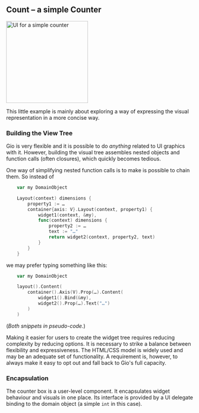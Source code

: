 ## Count – a simple Counter

<img alt="UI for a simple counter" src="http://npillmayer.github.io/UAX/img/simple-counter.png"
    width="220">

This little example is mainly about exploring a way of expressing the visual representation in a more concise way.

### Building the View Tree

Gio is very flexible and it is possible to do *anything* related to UI graphics with it. However, building the visual tree assembles nested objects and function calls (often closures), which quickly becomes tedious.

One way of simplifying nested function calls is to make is possible to chain them. So instead of 

```Go
    var my DomainObject

    Layout(context) dimensions {
        property1 := …
        container{axis: V}.Layout(context, property1) {
            widget1(context, &my),
            func(context) dimensions {
                property2 := …
                text := "…"
                return widget2(context, property2, text)
            }
        }
    }
```

we may prefer typing something like this:

```Go
    var my DomainObject

    layout().Content(
        container().Axis(V).Prop(…).Content(
            widget1().Bind(&my),
            widget2().Prop(…).Text("…")
        )
    )
```

(*Both snippets in pseudo-code.*)

Making it easier for users to create the widget tree requires reducing complexity by reducing options. It is necessary to strike a balance between flexibility and expressiveness. The HTML/CSS model is widely used and may be an adequate set of functionality. A requirement is, however, to always make it easy to opt out and fall back to Gio's full capacity.

### Encapsulation

The counter box is a user-level component. It encapsulates widget behaviour and visuals in one place. Its interface is provided by a UI delegate binding to the domain object (a simple `int` in this case).


